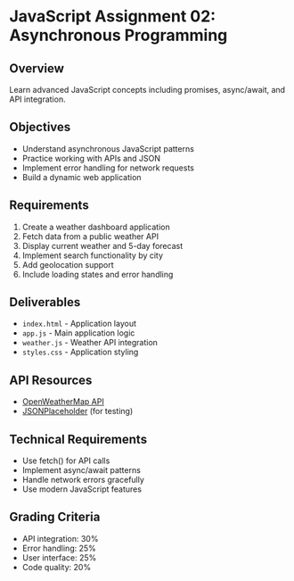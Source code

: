 # JavaScript Assignment 02: Asynchronous Programming

## Overview
Learn advanced JavaScript concepts including promises, async/await, and API integration.

## Objectives
- Understand asynchronous JavaScript patterns
- Practice working with APIs and JSON
- Implement error handling for network requests
- Build a dynamic web application

## Requirements
1. Create a weather dashboard application
2. Fetch data from a public weather API
3. Display current weather and 5-day forecast
4. Implement search functionality by city
5. Add geolocation support
6. Include loading states and error handling

## Deliverables
- `index.html` - Application layout
- `app.js` - Main application logic
- `weather.js` - Weather API integration
- `styles.css` - Application styling

## API Resources
- [OpenWeatherMap API](https://openweathermap.org/api)
- [JSONPlaceholder](https://jsonplaceholder.typicode.com/) (for testing)

## Technical Requirements
- Use fetch() for API calls
- Implement async/await patterns
- Handle network errors gracefully
- Use modern JavaScript features

## Grading Criteria
- API integration: 30%
- Error handling: 25%
- User interface: 25%
- Code quality: 20%